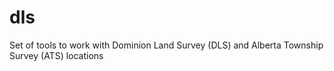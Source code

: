 # dls
Set of tools to work with Dominion Land Survey (DLS) and Alberta Township Survey (ATS) locations
